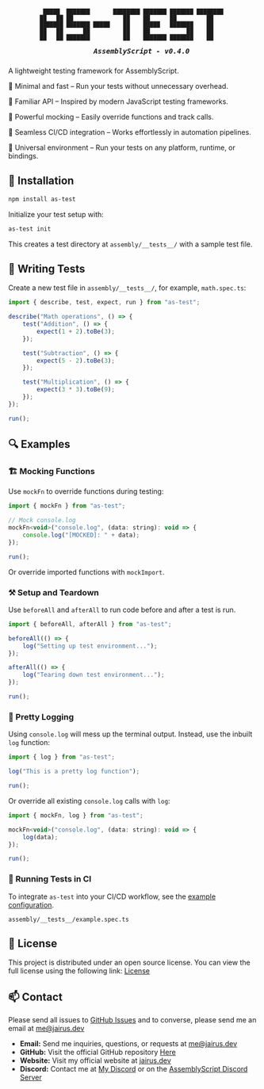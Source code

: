 <h5 align="center">
  <pre>
<span style="font-size: 0.8em;"> █████  ███████       ████████ ███████ ███████ ████████ 
██   ██ ██               ██    ██      ██         ██    
███████ ███████ █████    ██    █████   ███████    ██    
██   ██      ██          ██    ██           ██    ██    
██   ██ ███████          ██    ███████ ███████    ██    
                                                        </span>
    AssemblyScript - v0.4.0
</pre>
</h5>

A lightweight testing framework for AssemblyScript.

🔹 Minimal and fast – Run your tests without unnecessary overhead.

🔹 Familiar API – Inspired by modern JavaScript testing frameworks.

🔹 Powerful mocking – Easily override functions and track calls.

🔹 Seamless CI/CD integration – Works effortlessly in automation pipelines.

🔹 Universal environment – Run your tests on any platform, runtime, or bindings.

## 💾 Installation

```bash
npm install as-test
```

Initialize your test setup with:

```bash
as-test init
```

This creates a test directory at `assembly/__tests__/` with a sample test file.

## 📝 Writing Tests

Create a new test file in `assembly/__tests__/`, for example, `math.spec.ts`:

```js
import { describe, test, expect, run } from "as-test";

describe("Math operations", () => {
    test("Addition", () => {
        expect(1 + 2).toBe(3);
    });

    test("Subtraction", () => {
        expect(5 - 2).toBe(3);
    });

    test("Multiplication", () => {
        expect(3 * 3).toBe(9);
    });
});

run();
```

## 🔍 Examples

### 🏗️ Mocking Functions

Use `mockFn` to override functions during testing:

```js
import { mockFn } from "as-test";

// Mock console.log
mockFn<void>("console.log", (data: string): void => {
    console.log("[MOCKED]: " + data);
});

run();
```

Or override imported functions with `mockImport`.

### ⚒️ Setup and Teardown

Use `beforeAll` and `afterAll` to run code before and after a test is run.

```js
import { beforeAll, afterAll } from "as-test";

beforeAll(() => {
    log("Setting up test environment...");
});

afterAll(() => {
    log("Tearing down test environment...");
});

run();
```

### 📃 Pretty Logging

Using `console.log` will mess up the terminal output. Instead, use the inbuilt `log` function:

```js
import { log } from "as-test";

log("This is a pretty log function");

run();
```

Or override all existing `console.log` calls with `log`:

```js
import { mockFn, log } from "as-test";

mockFn<void>("console.log", (data: string): void => {
    log(data);
});

run();
```

### 🔄 Running Tests in CI

To integrate `as-test` into your CI/CD workflow, see the [example configuration](https://github.com/JairusSW/as-test/blob/main/.github/workflows/as-test.yml).

`assembly/__tests__/example.spec.ts`

## 📃 License

This project is distributed under an open source license. You can view the full license using the following link: [License](./LICENSE)

## 📫 Contact

Please send all issues to [GitHub Issues](https://github.com/JairusSW/as-test/issues) and to converse, please send me an email at [me@jairus.dev](mailto:me@jairus.dev)

- **Email:** Send me inquiries, questions, or requests at [me@jairus.dev](mailto:me@jairus.dev)
- **GitHub:** Visit the official GitHub repository [Here](https://github.com/JairusSW/as-test)
- **Website:** Visit my official website at [jairus.dev](https://jairus.dev/)
- **Discord:** Contact me at [My Discord](https://discord.com/users/600700584038760448) or on the [AssemblyScript Discord Server](https://discord.gg/assemblyscript/)

